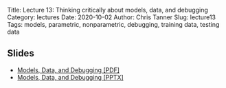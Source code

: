 Title: Lecture 13: Thinking critically about models, data, and debugging
Category: lectures
Date: 2020-10-02
Author: Chris Tanner
Slug: lecture13
Tags: models, parametric, nonparametric, debugging, training data, testing data


## Slides
- [Models, Data, and Debugging [PDF]]({attach}slides/Lecture13_Models_Data_Debugging.pdf)
- [Models, Data, and Debugging [PPTX]]({attach}slides/Lecture13_Models_Data_Debugging.pptx)

